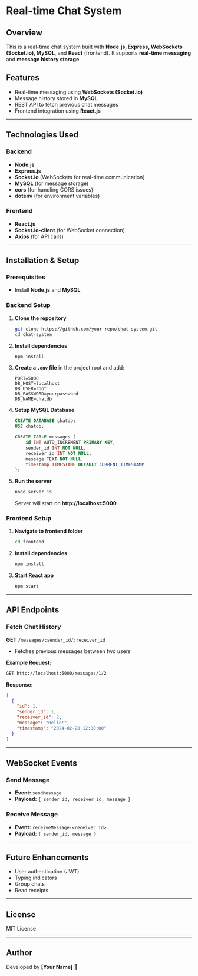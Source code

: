 # Real-time Chat System

## Overview

This is a real-time chat system built with **Node.js, Express, WebSockets (Socket.io), MySQL**, and **React** (frontend). It supports **real-time messaging** and **message history storage**.

## Features

- Real-time messaging using **WebSockets (Socket.io)**
- Message history stored in **MySQL**
- REST API to fetch previous chat messages
- Frontend integration using **React.js**

---

## Technologies Used

### Backend

- **Node.js**
- **Express.js**
- **Socket.io** (WebSockets for real-time communication)
- **MySQL** (for message storage)
- **cors** (for handling CORS issues)
- **dotenv** (for environment variables)

### Frontend

- **React.js**
- **Socket.io-client** (for WebSocket connection)
- **Axios** (for API calls)

---

## Installation & Setup

### Prerequisites

- Install **Node.js** and **MySQL**

### Backend Setup

1. **Clone the repository**

   ```sh
   git clone https://github.com/your-repo/chat-system.git
   cd chat-system
   ```

2. **Install dependencies**

   ```sh
   npm install
   ```

3. **Create a `.env` file** in the project root and add:

   ```env
   PORT=5000
   DB_HOST=localhost
   DB_USER=root
   DB_PASSWORD=yourpassword
   DB_NAME=chatdb
   ```

4. **Setup MySQL Database**

   ```sql
   CREATE DATABASE chatdb;
   USE chatdb;

   CREATE TABLE messages (
       id INT AUTO_INCREMENT PRIMARY KEY,
       sender_id INT NOT NULL,
       receiver_id INT NOT NULL,
       message TEXT NOT NULL,
       timestamp TIMESTAMP DEFAULT CURRENT_TIMESTAMP
   );
   ```

5. **Run the server**
   ```sh
   node server.js
   ```
   Server will start on **http://localhost:5000**

### Frontend Setup

1. **Navigate to frontend folder**
   ```sh
   cd frontend
   ```
2. **Install dependencies**
   ```sh
   npm install
   ```
3. **Start React app**
   ```sh
   npm start
   ```

---

## API Endpoints

### Fetch Chat History

**GET** `/messages/:sender_id/:receiver_id`

- Fetches previous messages between two users

**Example Request:**

```sh
GET http://localhost:5000/messages/1/2
```

**Response:**

```json
[
  {
    "id": 1,
    "sender_id": 1,
    "receiver_id": 2,
    "message": "Hello!",
    "timestamp": "2024-02-20 12:00:00"
  }
]
```

---

## WebSocket Events

### Send Message

- **Event:** `sendMessage`
- **Payload:** `{ sender_id, receiver_id, message }`

### Receive Message

- **Event:** `receiveMessage-<receiver_id>`
- **Payload:** `{ sender_id, message }`

---

## Future Enhancements

- User authentication (JWT)
- Typing indicators
- Group chats
- Read receipts

---

## License

MIT License

---

## Author

Developed by **[Your Name]** 🚀
